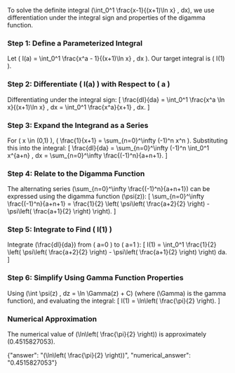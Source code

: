
To solve the definite integral \(\int_0^1 \frac{x-1}{(x+1)\ln x} \, dx\), we use differentiation under the integral sign and properties of the digamma function.

### Step 1: Define a Parameterized Integral
Let \( I(a) = \int_0^1 \frac{x^a - 1}{(x+1)\ln x} \, dx \). Our target integral is \( I(1) \).

### Step 2: Differentiate \( I(a) \) with Respect to \( a \)
Differentiating under the integral sign:
\[
\frac{dI}{da} = \int_0^1 \frac{x^a \ln x}{(x+1)\ln x} \, dx = \int_0^1 \frac{x^a}{x+1} \, dx.
\]

### Step 3: Expand the Integrand as a Series
For \( x \in (0,1) \), \( \frac{1}{x+1} = \sum_{n=0}^\infty (-1)^n x^n \). Substituting this into the integral:
\[
\frac{dI}{da} = \sum_{n=0}^\infty (-1)^n \int_0^1 x^{a+n} \, dx = \sum_{n=0}^\infty \frac{(-1)^n}{a+n+1}.
\]

### Step 4: Relate to the Digamma Function
The alternating series \(\sum_{n=0}^\infty \frac{(-1)^n}{a+n+1}\) can be expressed using the digamma function \(\psi(z)\):
\[
\sum_{n=0}^\infty \frac{(-1)^n}{a+n+1} = \frac{1}{2} \left( \psi\left( \frac{a+2}{2} \right) - \psi\left( \frac{a+1}{2} \right) \right).
\]

### Step 5: Integrate to Find \( I(1) \)
Integrate \(\frac{dI}{da}\) from \( a=0 \) to \( a=1 \):
\[
I(1) = \int_0^1 \frac{1}{2} \left( \psi\left( \frac{a+2}{2} \right) - \psi\left( \frac{a+1}{2} \right) \right) da.
\]

### Step 6: Simplify Using Gamma Function Properties
Using \(\int \psi(z) \, dz = \ln \Gamma(z) + C\) (where \(\Gamma\) is the gamma function), and evaluating the integral:
\[
I(1) = \ln\left( \frac{\pi}{2} \right).
\]

### Numerical Approximation
The numerical value of \(\ln\left( \frac{\pi}{2} \right)\) is approximately \(0.4515827053\).

{"answer": "\(\ln\left( \frac{\pi}{2} \right)\)", "numerical_answer": "0.4515827053"}
